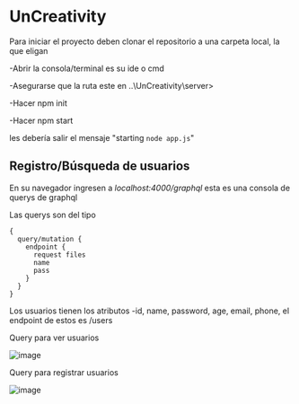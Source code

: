 # UnCreativity

Para iniciar el proyecto deben clonar el repositorio a una carpeta local, la que eligan

-Abrir la consola/terminal es su ide o cmd

-Asegurarse que la ruta este en ..\UnCreativity\server>

-Hacer npm init

-Hacer npm start

les debería salir el mensaje "starting `node app.js`"

## Registro/Búsqueda de usuarios

En su navegador ingresen a _localhost:4000/graphql_
esta es una consola de querys de graphql

Las querys son del tipo

```
{
  query/mutation {
    endpoint {
      request files
      name
      pass
    }
  }
}
```

Los usuarios tienen los atributos -id, name, password, age, email, phone, el endpoint de estos es /users

Query para ver usuarios

![image](https://github.com/user-attachments/assets/63c13cd2-8abf-4a2b-868d-0361cdfe5cd2)

Query para registrar usuarios

![image](https://github.com/user-attachments/assets/544e6f39-0cfb-4502-8771-6fbbe3da12ae)
